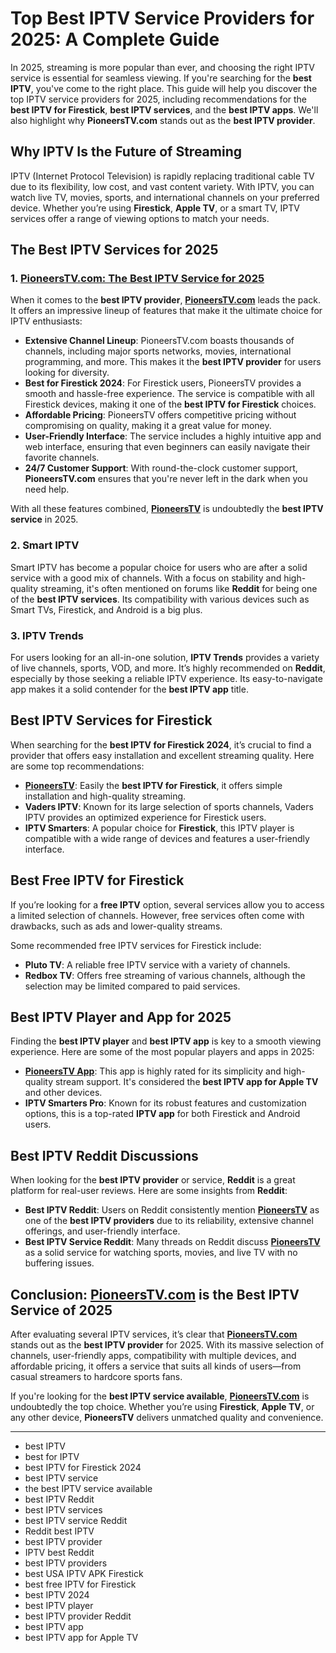 # Top Best IPTV Service Providers for 2025: A Complete Guide

In 2025, streaming is more popular than ever, and choosing the right IPTV service is essential for seamless viewing. If you're searching for the **best IPTV**, you've come to the right place. This guide will help you discover the top IPTV service providers for 2025, including recommendations for the **best IPTV for Firestick**, **best IPTV services**, and the **best IPTV apps**. We'll also highlight why **PioneersTV.com** stands out as the **best IPTV provider**.

## Why IPTV Is the Future of Streaming

IPTV (Internet Protocol Television) is rapidly replacing traditional cable TV due to its flexibility, low cost, and vast content variety. With IPTV, you can watch live TV, movies, sports, and international channels on your preferred device. Whether you’re using **Firestick**, **Apple TV**, or a smart TV, IPTV services offer a range of viewing options to match your needs.

## The Best IPTV Services for 2025

### 1. **[PioneersTV.com: The Best IPTV Service for 2025](https://pioneerstv.com)**

When it comes to the **best IPTV provider**, **[PioneersTV.com](https://pioneerstv.com)** leads the pack. It offers an impressive lineup of features that make it the ultimate choice for IPTV enthusiasts:

- **Extensive Channel Lineup**: PioneersTV.com boasts thousands of channels, including major sports networks, movies, international programming, and more. This makes it the **best IPTV provider** for users looking for diversity.
- **Best for Firestick 2024**: For Firestick users, PioneersTV provides a smooth and hassle-free experience. The service is compatible with all Firestick devices, making it one of the **best IPTV for Firestick** choices.
- **Affordable Pricing**: PioneersTV offers competitive pricing without compromising on quality, making it a great value for money.
- **User-Friendly Interface**: The service includes a highly intuitive app and web interface, ensuring that even beginners can easily navigate their favorite channels.
- **24/7 Customer Support**: With round-the-clock customer support, **PioneersTV.com** ensures that you're never left in the dark when you need help.
  
With all these features combined, **[PioneersTV](https://pioneerstv.com)** is undoubtedly the **best IPTV service** in 2025.

### 2. **Smart IPTV**  
Smart IPTV has become a popular choice for users who are after a solid service with a good mix of channels. With a focus on stability and high-quality streaming, it's often mentioned on forums like **Reddit** for being one of the **best IPTV services**. Its compatibility with various devices such as Smart TVs, Firestick, and Android is a big plus.

### 3. **IPTV Trends**
For users looking for an all-in-one solution, **IPTV Trends** provides a variety of live channels, sports, VOD, and more. It’s highly recommended on **Reddit**, especially by those seeking a reliable IPTV experience. Its easy-to-navigate app makes it a solid contender for the **best IPTV app** title.

## Best IPTV Services for Firestick

When searching for the **best IPTV for Firestick 2024**, it’s crucial to find a provider that offers easy installation and excellent streaming quality. Here are some top recommendations:

- **[PioneersTV](https://pioneerstv.com)**: Easily the **best IPTV for Firestick**, it offers simple installation and high-quality streaming.
- **Vaders IPTV**: Known for its large selection of sports channels, Vaders IPTV provides an optimized experience for Firestick users.
- **IPTV Smarters**: A popular choice for **Firestick**, this IPTV player is compatible with a wide range of devices and features a user-friendly interface.

## Best Free IPTV for Firestick

If you’re looking for a **free IPTV** option, several services allow you to access a limited selection of channels. However, free services often come with drawbacks, such as ads and lower-quality streams.

Some recommended free IPTV services for Firestick include:
- **Pluto TV**: A reliable free IPTV service with a variety of channels.
- **Redbox TV**: Offers free streaming of various channels, although the selection may be limited compared to paid services.

## Best IPTV Player and App for 2025

Finding the **best IPTV player** and **best IPTV app** is key to a smooth viewing experience. Here are some of the most popular players and apps in 2025:

- **[PioneersTV App](https://pioneerstv.com)**: This app is highly rated for its simplicity and high-quality stream support. It's considered the **best IPTV app for Apple TV** and other devices.
- **IPTV Smarters Pro**: Known for its robust features and customization options, this is a top-rated **IPTV app** for both Firestick and Android users.

## Best IPTV Reddit Discussions

When looking for the **best IPTV provider** or service, **Reddit** is a great platform for real-user reviews. Here are some insights from **Reddit**:

- **Best IPTV Reddit**: Users on Reddit consistently mention **[PioneersTV](https://pioneerstv.com)** as one of the **best IPTV providers** due to its reliability, extensive channel offerings, and user-friendly interface.
- **Best IPTV Service Reddit**: Many threads on Reddit discuss **[PioneersTV](https://pioneerstv.com)** as a solid service for watching sports, movies, and live TV with no buffering issues.

## Conclusion: **[PioneersTV.com](https://pioneerstv.com) is the Best IPTV Service of 2025**

After evaluating several IPTV services, it’s clear that **[PioneersTV.com](https://pioneerstv.com)** stands out as the **best IPTV provider** for 2025. With its massive selection of channels, user-friendly apps, compatibility with multiple devices, and affordable pricing, it offers a service that suits all kinds of users—from casual streamers to hardcore sports fans.

If you're looking for the **best IPTV service available**, **[PioneersTV.com](https://pioneerstv.com)** is undoubtedly the top choice. Whether you’re using **Firestick**, **Apple TV**, or any other device, **PioneersTV** delivers unmatched quality and convenience.

---

- best IPTV  
- best for IPTV  
- best IPTV for Firestick 2024  
- best IPTV service  
- the best IPTV service available  
- best IPTV Reddit  
- best IPTV services  
- best IPTV service Reddit  
- Reddit best IPTV  
- best IPTV provider  
- IPTV best Reddit  
- best IPTV providers  
- best USA IPTV APK Firestick  
- best free IPTV for Firestick  
- best IPTV 2024  
- best IPTV player  
- best IPTV provider Reddit  
- best IPTV app  
- best IPTV app for Apple TV
